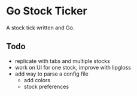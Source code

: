 # Go Stock Ticker
A stock tick written and Go.

## Todo
* replicate with tabs and multiple stocks
* work on UI for one stock, improve with lipgloss
* add way to parse a config file 
    * add colors
    * stock preferences 
